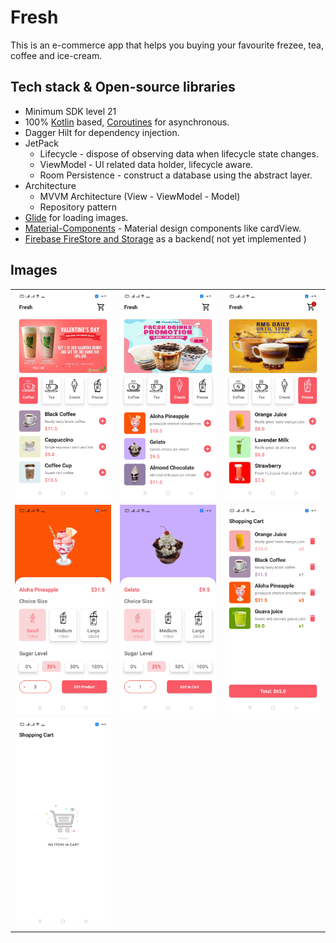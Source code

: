 # Fresh
This is an e-commerce app that helps you buying your favourite frezee, tea, coffee and ice-cream.

## Tech stack & Open-source libraries
- Minimum SDK level 21
- 100% [Kotlin](https://kotlinlang.org/) based, [Coroutines](https://github.com/Kotlin/kotlinx.coroutines) for asynchronous.
- Dagger Hilt for dependency injection.
- JetPack
  - Lifecycle - dispose of observing data when lifecycle state changes.
  - ViewModel - UI related data holder, lifecycle aware.
  - Room Persistence - construct a database using the abstract layer.
- Architecture
  - MVVM Architecture (View - ViewModel - Model)
  - Repository pattern
- [Glide](https://github.com/bumptech/glide) for loading images.
- [Material-Components](https://github.com/material-components/material-components-android) - Material design components like cardView.
- [Firebase FireStore and Storage](https://firebase.google.com) as a backend( not yet implemented )

 ## Images
 <table align="center">
   <tr>
    <td><img src="https://github.com/omarzer0/Fresh/blob/master/assets/1.jpg" alt="Home 1"</td>
    <td><img src="https://github.com/omarzer0/Fresh/blob/master/assets/2.jpg" alt="Home 2"></td>
    <td><img src="https://github.com/omarzer0/Fresh/blob/master/assets/3.jpg" alt="Home 3"></td>
   </tr>
   <tr>
    <td><img src="https://github.com/omarzer0/Fresh/blob/master/assets/6.jpg" alt="Details 1"></td>
    <td><img src="https://github.com/omarzer0/Fresh/blob/master/assets/5.jpg" alt="Details 2"></td>
    <td><img src="https://github.com/omarzer0/Fresh/blob/master/assets/7.jpg" alt="Cart with items"></td>
   </tr>
   <tr>
     <td><img src="https://github.com/omarzer0/Fresh/blob/master/assets/4.jpg" alt="Empty Cart"></td>
   </tr>
 </table>
 
